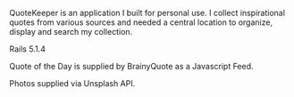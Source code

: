 QuoteKeeper is an application I built for personal use. I collect inspirational quotes from various sources and needed a central location to organize, display and search my collection.

Rails 5.1.4

Quote of the Day is supplied by BrainyQuote as a Javascript Feed.

Photos supplied via Unsplash API.

